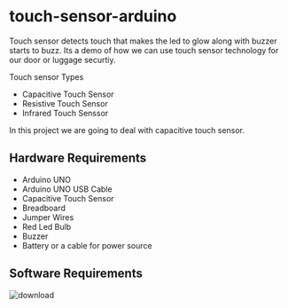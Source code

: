 # touch-sensor-arduino


Touch sensor detects touch that makes the led to glow along with buzzer starts to buzz. Its a demo of how we can use touch sensor technology for our door or luggage securtiy.

Touch sensor Types
- Capacitive Touch Sensor
- Resistive Touch Sensor
- Infrared Touch Senssor

In this project we are going to deal with capacitive touch sensor.

## Hardware Requirements

- Arduino UNO 
- Arduino UNO USB Cable
- Capacitive Touch Sensor
- Breadboard
- Jumper Wires
- Red Led Bulb
- Buzzer
- Battery or a cable for power source

## Software Requirements
![download]("https://www.arduino.cc/en/software")
